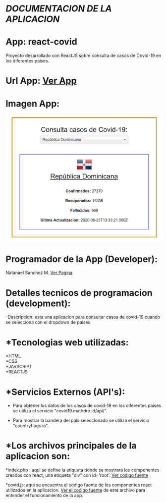 ***DOCUMENTACION DE LA APLICACION***
======================================================
# App: react-covid
Proyecto desarrollado con ReactJS sobre consulta de casos de Covid-19 en los diferentes paises.

# Url App: <a href="https://pure-hamlet-45267.herokuapp.com/" target="_blank">Ver App</a>

# Imagen App:
<img src="https://github.com/nsmdeveloper/react-covid/blob/master/react-covid.png" title="react-covid19-app" />

# Programador de la App (Developer): 

Natanael Sanchez M. <a href="https://serene-badlands-04656.herokuapp.com/">Ver Pagina</a>

Detalles tecnicos de programacion (development):
===================================================

-Descripcion: esta una aplicacion para consultar casos de covid-19 cuando se selecciona con el dropdown de paises.

# *Tecnologias web utilizadas:


*HTML <br />
*CSS  <br />
*JAVSCRIPT  <br />
*REACTJS  <br />

# *Servicios Externos (API's): 


- Para obtener los datos de los casos de covid-19 en los diferentes paises se utiliza el servicio "covid19.mathdro.id/api/".

- Para mostrar la bandera del pais seleccionado se utiliza el servicio "countryflags.io".

# *Los archivos principales de la aplicacion son:


*index.php : aqui se define la etiqueta donde se mostrara los componentes creados con react, una etiqueta "div" con id='root'. <a href="https://github.com/nsmdeveloper/react-covid/blob/master/index.php">Ver codigo fuente</a>

*covid.js: aqui se encuentra el codigo fuente de los componentes react utilizados en la aplicacion. <a href="https://github.com/nsmdeveloper/react-covid/blob/master/covid.js">Ver el codigo fuente</a> de este archivo para entender el funcionamiento de la app.


